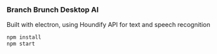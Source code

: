 ### Branch Brunch Desktop AI ###

Built with electron, using Houndify API for text and speech recognition

```bash
npm install
npm start
```
